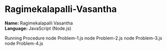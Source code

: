 # Ragimekalapalli-Vasantha




**Name:** Ragimekalapalli Vasantha  
**Language:** JavaScript (Node.js)  

Running Procedure 
node Problem-1.js
node Problem-2.js
node Problem-3.js
node Problem-4.js
